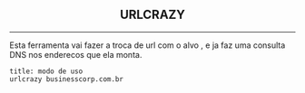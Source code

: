 <h2 align="center">URLCRAZY</h2>
<hr>

Esta ferramenta vai fazer a troca de url com o alvo , e ja faz uma consulta DNS nos enderecos que ela monta.

```ad-info
title: modo de uso
urlcrazy businesscorp.com.br

```
